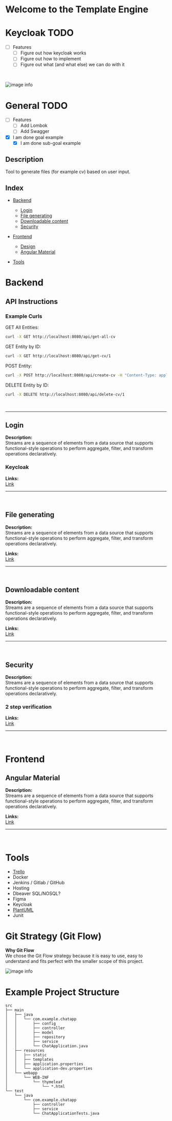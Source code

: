 # Welcome to the Template Engine

# Keycloak TODO
- [ ] Features
  - [ ] Figure out how keycloak works
  - [ ] Figure out how to implement
  - [ ] Figure out what (and what else) we can do with it

<br>

![image info](https://img.freepik.com/free-vector/simple-vibing-cat-square-meme_742173-4493.jpg)

# General TODO
- [ ] Features
  - [ ] Add Lombok
  - [ ] Add Swagger

- [x] I am done goal example
  - [x] I am done sub-goal example

## Description
Tool to generate files (for example cv) based on user input.

## Index

* [Backend](#backend)
    * [Login](#login)
    * [File generating](#file-generating)
    * [Downloadable content](#downloadable-content)
    * [Security](#security)

* [Frontend](#frontend)
    * [Design](#design)
    * [Angular Material](#angular-material)

* [Tools](#tools)

# Backend

## API Instructions
### Example Curls
GET All Entities:
```bash
curl -X GET http://localhost:8080/api/get-all-cv
```

GET Entity by ID:
```bash
curl -X GET http://localhost:8080/api/get-cv/1
```

POST Entity:
```bash
curl -X POST http://localhost:8080/api/create-cv -H "Content-Type: application/json" -d "{\"firstName\": \"Ketrina\", \"lastName\": \"Gjini\"}"
```

DELETE Entity by ID:
```bash
curl -X DELETE http://localhost:8080/api/delete-cv/1
```

<br>

---

## Login
**Description:**  
Streams are a sequence of elements from a data source that supports functional-style operations to perform aggregate, filter, and transform operations declaratively.

### Keycloak



**Links:**  
[Link](https://www.google.com)

---

<br>

## File generating
**Description:**  
Streams are a sequence of elements from a data source that supports functional-style operations to perform aggregate, filter, and transform operations declaratively.

**Links:**  
[Link](https://www.google.com)

---

<br>

## Downloadable content
**Description:**  
Streams are a sequence of elements from a data source that supports functional-style operations to perform aggregate, filter, and transform operations declaratively.

**Links:**  
[Link](https://www.google.com)

---

<br>

## Security
**Description:**  
Streams are a sequence of elements from a data source that supports functional-style operations to perform aggregate, filter, and transform operations declaratively.

### 2 step verification

**Links:**  
[Link](https://www.google.com)

---

<br>

<!-- ==================================================================================================================================== -->

# Frontend

## Angular Material
**Description:**  
Streams are a sequence of elements from a data source that supports functional-style operations to perform aggregate, filter, and transform operations declaratively.

**Links:**  
[Link](https://www.google.com)

---

<br>

<!-- ==================================================================================================================================== -->

# Tools
- [Trello](https://trello.com/b/NXEOcRJu/template-engine)
- Docker
- Jenkins / Gitlab / GitHub
- Hosting
- Dbeaver SQL/NOSQL?
- Figma
- Keycloak
- [PlantUML](https://plantuml.com/en-dark/) 
- Junit

# Git Strategy (Git Flow)
**Why Git Flow**  
We chose the Git Flow strategy because it is easy to use, easy to understand and fits perfect with 
the smaller scope of this project.

![image info](https://miro.medium.com/v2/resize:fit:1400/1*3-0EDzE63S_UZx2KbIz_dg.png)

# Example Project Structure
```text
src
├── main
│   ├── java
│   │   └── com.example.chatapp
│   │       ├── config
│   │       ├── controller
│   │       ├── model
│   │       ├── repository
│   │       ├── service
│   │       └── ChatApplication.java
│   ├── resources
│   │   ├── static
│   │   ├── templates
│   │   ├── application.properties
│   │   └── application-dev.properties
│   └── webapp
│       └── WEB-INF
│           └── thymeleaf
│               └── *.html
└── test
    └── java
        └── com.example.chatapp
            ├── controller
            ├── service
            └── ChatApplicationTests.java
```

<!-- CONTENT EXAMPLE 
*Title*
---------------------

**Description:**  
Content content content.

<br>

---

<br> -->

<!-- 

Architecture
    Design Patterns/ Software Patterns

Cloud
    AWS

 -->
